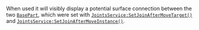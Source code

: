 When used it will visibly display a potential surface connection between
the two [`BasePart`](https://create.roblox.com/docs/reference/engine/classes/BasePart), which were set with
[`JointsService:SetJoinAfterMoveTarget()`](https://create.roblox.com/docs/reference/engine/classes/JointsService#SetJoinAfterMoveTarget) and
[`JointsService:SetJoinAfterMoveInstance()`](https://create.roblox.com/docs/reference/engine/classes/JointsService#SetJoinAfterMoveInstance).